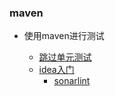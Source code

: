 
### maven

+ 使用maven进行测试

    - [跳过单元测试](/bookNote/maven/使用maven进行测试/跳过单元测试.md)
    - [idea入门](document/IDEA使用入门)
        + [sonarlint](document/IDEA使用入门/sonarLint.md)

